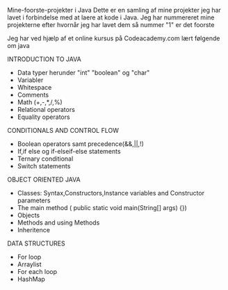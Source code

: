 Mine-foorste-projekter i Java
Dette er en samling af mine projekter jeg har lavet i forbindelse med at laere at kode i Java.
Jeg har nummereret mine projekterne efter hvornår jeg har lavet dem så nummer "1" er det foorste 

Jeg har ved hjælp af et online kursus på Codeacademy.com lært følgende om java 

INTRODUCTION TO JAVA
- Data typer herunder "int" "boolean" og "char"
- Variabler
- Whitespace
- Comments 
- Math (+,-,*,/,%)
- Relational operators
- Equality operators

CONDITIONALS AND CONTROL FLOW
- Boolean operators samt precedence(&&,||,!) 
- If,if else og if-elseif-else statements
- Ternary conditional
- Switch statements

OBJECT ORIENTED JAVA
- Classes: Syntax,Constructors,Instance variables and Constructor parameters
- The main method ( public static void main(String[] args) {})
- Objects
- Methods and using Methods
- Inheritence

DATA STRUCTURES
- For loop
- Arraylist
- For each loop
- HashMap
